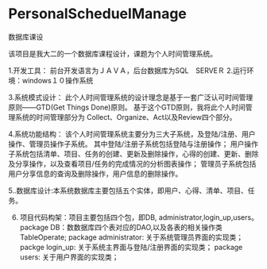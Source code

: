 # PersonalScheduelManage
数据库课设

该项目是我大二的一个数据库课程设计，课题为个人时间管理系统。

1.开发工具： 前台开发语言为ＪＡＶＡ，后台数据库为SQL　SERVEＲ
2.运行环境：windows１０操作系统 

3.系统模式设计： 此个人时间管理系统的设计理念是基于一套广泛认可时间管理原则——GTD(Get Things Done)原则。
基于这个GTD原则，我将此个人时间管理系统的时间管理部分为 Collect、Organize、Act以及Review四个部分。

4.系统功能结构：
该个人时间管理系统主要分为三大子系统，及登陆/注册、用户操作、管理员操作子系统。
其中登陆/注册子系统包括登陆与注册操作；
用户操作子系统包括清单、项目、任务的创建、更新及删除操作，心得的创建、更新、删除及分享操作，以及查看项目/任务的完成情况的分析图表操作；
管理员子系统包括用户分享信息的查询及删除操作，用户信息的删除操作。

5..数据库设计:本系统数据库主要包括五个实体，即用户、心得、清单、项目、任务。

6. 项目代码构架：项目主要包括四个包，即DB, administrator,login_up,users。
package DB：数数据库四个表对应的DAO,以及各表的相关操作类TableOperate;
package administrator: 关于系统管理员界面的实现类；
packge login_up: 关于系统主界面与登陆/注册界面的实现类；
package users: 关于用户界面的实现类；
